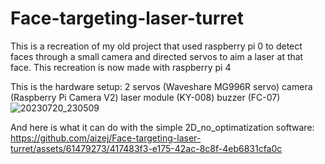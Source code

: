 # Face-targeting-laser-turret
 This is a recreation of my old project that used raspberry pi 0 to detect faces through a small camera and directed servos to aim a laser at that face.
 This recreation is now made with raspberry pi 4 


This is the hardware setup:
2 servos (Waveshare MG996R servo)
camera (Raspberry Pi Camera V2)
laser module (KY-008)
buzzer (FC-07)
![20230720_230509](https://github.com/aizej/Face-targeting-laser-turret/assets/61479273/fb9b24dd-068c-4ebf-9de9-db6f57d319f7)

And here is what it can do with the simple 2D_no_optimatization software:
https://github.com/aizej/Face-targeting-laser-turret/assets/61479273/417483f3-e175-42ac-8c8f-4eb6831cfa0c

